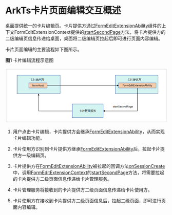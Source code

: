 # ArkTs卡片页面编辑交互概述

桌面提供统一的卡片编辑页。卡片提供方通过[FormEditExtensionAbility](../reference/apis-form-kit/js-apis-app-form-formEditExtensionAbility.md)组件的上下文FormEditExtensionContext提供的[startSecondPage](../reference/apis-form-kit/js-apis-inner-application-formEditExtensionContext.md#startsecondpage)方法，将卡片提供方的二级编辑页信息传递给桌面，桌面将二级编辑页拉起后即可进行页面内容编辑。


卡片页面编辑的主要流程如下图所示。

**图1** 卡片编辑流程示意图

![FormEditExtensionAbility](./figures/Widget-FormEditExtensionAbility.png)

1. 用户点击卡片编辑，卡片提供方会继承[FormEditExtensionAbility](../reference/apis-form-kit/js-apis-app-form-formEditExtensionAbility.md)，从而实现卡片编辑功能。

2. 卡片使用方识别到卡片提供方继承[FormEditExtensionAbility](../reference/apis-form-kit/js-apis-app-form-formEditExtensionAbility.md)后，拉起卡片提供方一级编辑页。

3. 卡片提供方在[FormEditExtensionAbility](../reference/apis-form-kit/js-apis-app-form-formEditExtensionAbility.md)被拉起的回调方法[onSessionCreate](../reference/apis-form-kit/js-apis-app-form-formEditExtensionAbility.md#onsessioncreate)中，调用[FormEditExtensionContext](../reference/apis-form-kit/js-apis-inner-application-formEditExtensionContext.md)的[startSecondPage](../reference/apis-form-kit/js-apis-inner-application-formEditExtensionContext.md#startsecondpage)方法，将需要拉起的卡片提供方二级页面信息传递给卡片管理服务。

4. 卡片管理服务将接收到的卡片提供方二级页面信息传递给卡片使用方。

5. 卡片使用方在接收到卡片提供方二级页面信息后，拉起二级页面，即可进行页面内容编辑。
